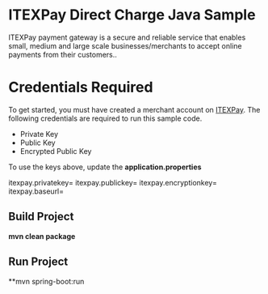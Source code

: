 # ITEXPay Direct Charge Java Sample

ITEXPay payment gateway is a secure and reliable service that enables small, medium and large scale businesses/merchants to accept online payments from their customers..


# Credentials Required

To get started, you must have created a merchant account on [ITEXPay](https://itexpay.com). The following credentials are required to run this sample code.

 - Private Key
 - Public Key
 - Encrypted Public Key

To use the keys above, update the **application.properties** 

itexpay.privatekey=
itexpay.publickey=
itexpay.encryptionkey=
itexpay.baseurl=

## Build Project

**mvn clean package**

## Run Project

**mvn spring-boot:run
